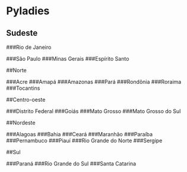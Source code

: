 Pyladies
================

## Sudeste

###Rio de Janeiro
<!-- Local | Número de eventos | Número de Participantes

--- | --- | ---  -->

###São Paulo
###Minas Gerais
###Espírito Santo


##Norte

###Acre
###Amapá
###Amazonas
###Pará
###Rondônia
###Roraima
###Tocantins


##Centro-oeste

###Distrito Federal
###Goiás
###Mato Grosso
###Mato Grosso do Sul


##Nordeste

###Alagoas
###Bahia
###Ceará
###Maranhão
###Paraíba
###Pernambuco
###Piauí
###Rio Grande do Norte 
###Sergipe


##Sul

###Paraná
###Rio Grande do Sul
###Santa Catarina

